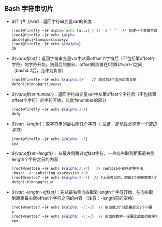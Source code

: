 ## Bash 字符串切片

- *${{ '{#' }}var}* : 返回字符串变量var的长度

  ```bash
  [root@firefly ~]# alpha=`echo {a..z} | tr -d " "`  // 创建一个变量将26个字母赋值进去，并且不要空格
  [root@firefly ~]# echo $alpha
  abcdefghijklmnopqrstuvwxyz
  [root@firefly ~]# echo ${#alpha}
  26
  ```

- *\${var:offset}*：返回字符串变量var中从第offset个字符后（不包括第offset个字符）的字符开始，到最后的部分，offset的取值在0到${#var}-1之间（bash4.2后，允许为负值）

  ```bash
  [root@firefly ~]# echo ${alpha:3}    // 跳过前3个显示后面全部
  defghijklmnopqrstuvwxyz
  ```

- *${var:offset:number}*：返回字符串变量var中从第offset个字符后（不包括第offset个字符）的字符开始，长度为number的部分

  ```bash
  [root@firefly ~]# echo ${alpha:3:4}
  defg
  ```

- *${var: -length}*：取字符串的最右侧几个字符（ *注意：冒号后必须有一个空白字符*）

  ```bash
  [root@firefly ~]# echo ${alpha: -3}
  xyz
  ```

- *${var:offset:-length}*： 从最左侧跳过*offset*字符，一直向右取到距离最右侧length个字符之前的内容

  ```bash
  [root@centos6 ~]# echo ${alpha:3:-4}   // centos6不支持这种写法
  -bash: -4: substring expression < 0
  [root@centos7 ~]# echo ${alpha:3:-4}  // 7上是可以的，取前3个到倒数第4个之间的
  defghijklmnopqrstuv
  ```

- *${var: -length:-offset}*：先从最右侧向左取到length个字符开始，在向右取到距离最右侧offset个字符之间的内容 （注意：-length前的空格）

  ```bash
  [root@centos7 ~]# echo ${alpha: -3:-2}  // 取倒数3个但是最后又2个不要
  x
  [root@centos7 ~]# echo ${alpha: -5:-2}  // 前面的数字一定要比后面的数字大
  vwx
  ```

